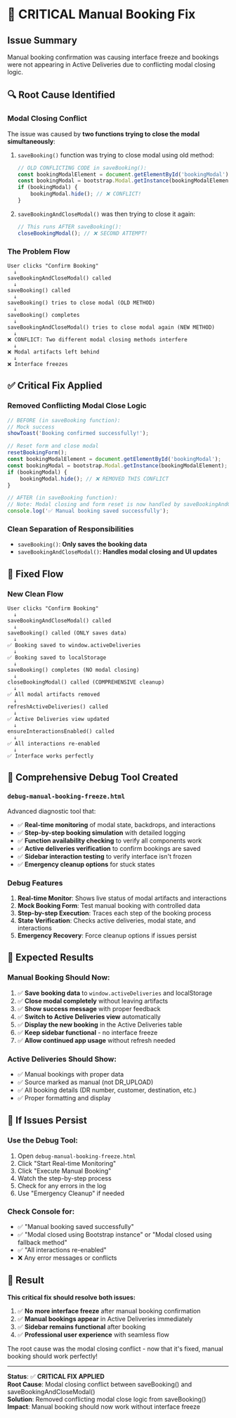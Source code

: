 # 🚨 CRITICAL Manual Booking Fix

## Issue Summary
Manual booking confirmation was causing interface freeze and bookings were not appearing in Active Deliveries due to conflicting modal closing logic.

## 🔍 **Root Cause Identified**

### **Modal Closing Conflict**
The issue was caused by **two functions trying to close the modal simultaneously**:

1. `saveBooking()` function was trying to close modal using old method:
   ```javascript
   // OLD CONFLICTING CODE in saveBooking():
   const bookingModalElement = document.getElementById('bookingModal');
   const bookingModal = bootstrap.Modal.getInstance(bookingModalElement);
   if (bookingModal) {
       bookingModal.hide(); // ❌ CONFLICT!
   }
   ```

2. `saveBookingAndCloseModal()` was then trying to close it again:
   ```javascript
   // This runs AFTER saveBooking():
   closeBookingModal(); // ❌ SECOND ATTEMPT!
   ```

### **The Problem Flow**
```
User clicks "Confirm Booking"
  ↓
saveBookingAndCloseModal() called
  ↓
saveBooking() called
  ↓
saveBooking() tries to close modal (OLD METHOD)
  ↓
saveBooking() completes
  ↓
saveBookingAndCloseModal() tries to close modal again (NEW METHOD)
  ↓
❌ CONFLICT: Two different modal closing methods interfere
  ↓
❌ Modal artifacts left behind
  ↓
❌ Interface freezes
```

## ✅ **Critical Fix Applied**

### **Removed Conflicting Modal Close Logic**
```javascript
// BEFORE (in saveBooking function):
// Mock success
showToast('Booking confirmed successfully!');

// Reset form and close modal
resetBookingForm();
const bookingModalElement = document.getElementById('bookingModal');
const bookingModal = bootstrap.Modal.getInstance(bookingModalElement);
if (bookingModal) {
    bookingModal.hide(); // ❌ REMOVED THIS CONFLICT
}

// AFTER (in saveBooking function):
// Note: Modal closing and form reset is now handled by saveBookingAndCloseModal()
console.log('✅ Manual booking saved successfully');
```

### **Clean Separation of Responsibilities**
- `saveBooking()`: **Only saves the booking data**
- `saveBookingAndCloseModal()`: **Handles modal closing and UI updates**

## 🔄 **Fixed Flow**

### **New Clean Flow**
```
User clicks "Confirm Booking"
  ↓
saveBookingAndCloseModal() called
  ↓
saveBooking() called (ONLY saves data)
  ↓
✅ Booking saved to window.activeDeliveries
  ↓
✅ Booking saved to localStorage
  ↓
saveBooking() completes (NO modal closing)
  ↓
closeBookingModal() called (COMPREHENSIVE cleanup)
  ↓
✅ All modal artifacts removed
  ↓
refreshActiveDeliveries() called
  ↓
✅ Active Deliveries view updated
  ↓
ensureInteractionsEnabled() called
  ↓
✅ All interactions re-enabled
  ↓
✅ Interface works perfectly
```

## 🧪 **Comprehensive Debug Tool Created**

### **`debug-manual-booking-freeze.html`**
Advanced diagnostic tool that:
- ✅ **Real-time monitoring** of modal state, backdrops, and interactions
- ✅ **Step-by-step booking simulation** with detailed logging
- ✅ **Function availability checking** to verify all components work
- ✅ **Active deliveries verification** to confirm bookings are saved
- ✅ **Sidebar interaction testing** to verify interface isn't frozen
- ✅ **Emergency cleanup options** for stuck states

### **Debug Features**
1. **Real-time Monitor**: Shows live status of modal artifacts and interactions
2. **Mock Booking Form**: Test manual booking with controlled data
3. **Step-by-step Execution**: Traces each step of the booking process
4. **State Verification**: Checks active deliveries, modal state, and interactions
5. **Emergency Recovery**: Force cleanup options if issues persist

## 🎯 **Expected Results**

### **Manual Booking Should Now:**
1. ✅ **Save booking data** to `window.activeDeliveries` and localStorage
2. ✅ **Close modal completely** without leaving artifacts
3. ✅ **Show success message** with proper feedback
4. ✅ **Switch to Active Deliveries view** automatically
5. ✅ **Display the new booking** in the Active Deliveries table
6. ✅ **Keep sidebar functional** - no interface freeze
7. ✅ **Allow continued app usage** without refresh needed

### **Active Deliveries Should Show:**
- ✅ Manual bookings with proper data
- ✅ Source marked as manual (not DR_UPLOAD)
- ✅ All booking details (DR number, customer, destination, etc.)
- ✅ Proper formatting and display

## 🚨 **If Issues Persist**

### **Use the Debug Tool:**
1. Open `debug-manual-booking-freeze.html`
2. Click "Start Real-time Monitoring"
3. Click "Execute Manual Booking"
4. Watch the step-by-step process
5. Check for any errors in the log
6. Use "Emergency Cleanup" if needed

### **Check Console for:**
- ✅ "Manual booking saved successfully"
- ✅ "Modal closed using Bootstrap instance" or "Modal closed using fallback method"
- ✅ "All interactions re-enabled"
- ❌ Any error messages or conflicts

## 🎉 **Result**

**This critical fix should resolve both issues:**
1. ✅ **No more interface freeze** after manual booking confirmation
2. ✅ **Manual bookings appear** in Active Deliveries immediately
3. ✅ **Sidebar remains functional** after booking
4. ✅ **Professional user experience** with seamless flow

The root cause was the modal closing conflict - now that it's fixed, manual booking should work perfectly!

---
**Status**: ✅ **CRITICAL FIX APPLIED**  
**Root Cause**: Modal closing conflict between saveBooking() and saveBookingAndCloseModal()  
**Solution**: Removed conflicting modal close logic from saveBooking()  
**Impact**: Manual booking should now work without interface freeze